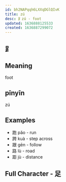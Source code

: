 ```yaml
---
id: bh2NAPqqh6LXXqDGlQIvK
title: zú
desc: ⻊zú - foot
updated: 1636888125533
created: 1636887299072
---
```


## ⻊

## Meaning

foot

## pīnyīn

zú

## Examples

- 跑 pǎo - run
- 跨 kuà - step across
- 跟 gēn - follow
- 路 lù - road
- 距 jù - distance

## Full Character - 足                   

